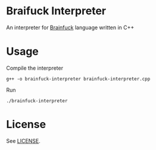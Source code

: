# Braifuck Interpreter
An interpreter for [Brainfuck](https://en.wikipedia.org/wiki/Brainfuck) language written in C++

# Usage
Compile the interpreter

```g++ -o brainfuck-interpreter brainfuck-interpreter.cpp```

Run

```./brainfuck-interpreter```

# License
See [LICENSE](LICENSE).